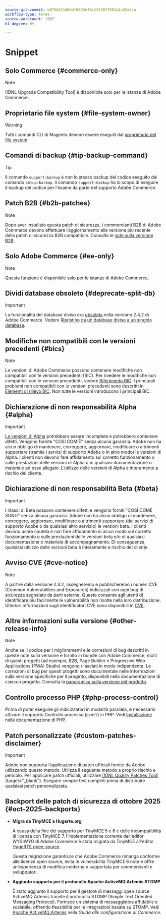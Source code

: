 ```yaml
---
source-git-commit: b0756431d8ddf0833ef8c13528f7681a1a92a3ca
workflow-type: tm+mt
source-wordcount: '607'
ht-degree: 0%

---
```

# Snippet

## Solo Commerce {#commerce-only}

>[!NOTE]
>
>[!DNL Upgrade Compatibility Tool] è disponibile solo per le istanze di Adobe Commerce.

<!-- Configuration guide snippets -->

## Proprietario file system {#file-system-owner}

>[!WARNING]
>
>Tutti i comandi CLI di Magento devono essere eseguiti dal [proprietario del file system](/help/configuration/cli/config-cli.md#prerequisites).

## Comandi di backup {#tip-backup-command}

>[!TIP]
>
>Il comando `support:backup` è _non_ lo stesso backup del codice eseguito dal comando `setup:backup`. Il comando `support:backup` ha lo scopo di eseguire il backup del codice per l&#39;esame da parte del supporto Adobe Commerce.

## Patch B2B {#b2b-patches}

>[!NOTE]
>
>Dopo aver installato questa patch di sicurezza, i commercianti B2B di Adobe Commerce devono effettuare l’aggiornamento alla versione più recente della patch di sicurezza B2B compatibile. Consulta le [note sulla versione B2B](https://experienceleague.adobe.com/it/docs/commerce-admin/b2b/release-notes).

## Solo Adobe Commerce {#ee-only}

>[!NOTE]
>
>Questa funzione è disponibile solo per le istanze di Adobe Commerce.

## Dividi database obsoleto {#deprecate-split-db}

>[!IMPORTANT]
>
>La funzionalità del database diviso era [obsoleta](https://community.magento.com/t5/Magento-DevBlog/Deprecation-of-Split-Database-in-Magento-Commerce/ba-p/465187?_ga=2.128934671.2024864496.1657558157-1596100530.1657558157) nella versione 2.4.2 di Adobe Commerce. Vedere [Ripristino da un database diviso a un singolo database](/help/configuration/storage/revert-split-database.md).

<!-- End of Configuration guide snippets -->

## Modifiche non compatibili con le versioni precedenti {#bics}

>[!NOTE]
>
>Le versioni di Adobe Commerce possono contenere modifiche non compatibili con le versioni precedenti (BIC). Per rivedere le modifiche non compatibili con le versioni precedenti, vedere [Riferimento BIC](https://developer.adobe.com/commerce/php/development/backward-incompatible-changes/reference/). I principali problemi non compatibili con le versioni precedenti sono descritti in [Elementi di rilievo BIC](https://developer.adobe.com/commerce/php/development/backward-incompatible-changes/). Non tutte le versioni introducono i principali BIC.

## Dichiarazione di non responsabilità Alpha {#alpha}

>[!IMPORTANT]
>
>[Le versioni di Alpha](/help/release/versioning-policy.md#alpha-patch-release) potrebbero essere incomplete e potrebbero contenere difetti. Vengono fornite &quot;COSÌ COM’È&quot; senza alcuna garanzia. Adobe non ha alcun obbligo di mantenere, correggere, aggiornare, modificare o altrimenti supportare (tramite i servizi di supporto Adobe o in altro modo) le versioni di Alpha. I clienti non devono fare affidamento sul corretto funzionamento o sulle prestazioni delle versioni di Alpha o di qualsiasi documentazione o materiale ad esse allegato. L’utilizzo delle versioni di Alpha è interamente a rischio del cliente.

## Dichiarazione di non responsabilità Beta {#beta}

>[!IMPORTANT]
>
>I rilasci di Beta possono contenere difetti e vengono forniti &quot;COSÌ COME SONO&quot; senza alcuna garanzia. Adobe non ha alcun obbligo di mantenere, correggere, aggiornare, modificare o altrimenti supportare (dai servizi di supporto Adobe o da qualsiasi altro servizio) le versioni beta. I clienti devono usare cautela e non fare affidamento in alcun modo sul corretto funzionamento o sulle prestazioni delle versioni beta e/o di qualsiasi documentazione o materiale di accompagnamento. Di conseguenza, qualsiasi utilizzo delle versioni beta è interamente a rischio del cliente.

## Avviso CVE {#cve-notice}

>[!NOTE]
>
>A partire dalla versione 2.3.2, assegneremo e pubblicheremo i numeri CVE (Common Vulnerabilities and Exposures) indicizzati con ogni bug di sicurezza segnalato da parti esterne. Questo consente agli utenti di identificare più facilmente le vulnerabilità non risolte nella loro distribuzione. Ulteriori informazioni sugli identificatori CVE sono disponibili in [CVE](https://cve.mitre.org/).

## Altre informazioni sulla versione {#other-release-info}

>[!NOTE]
>
>Anche se il codice per i miglioramenti e le correzioni di bug descritti in queste note sulla versione è fornito in bundle con Adobe Commerce, molti di questi progetti (ad esempio, B2B, Page Builder e Progressive Web Applications (PWA) Studio) vengono rilasciati in modo indipendente. Le correzioni di bug per questi progetti sono documentate nelle informazioni sulla versione specifiche per il progetto, disponibili nella documentazione di ciascun progetto. Consulta la [panoramica sulla versione del prodotto](/help/release/release-notes/overview.md).

## Controllo processo PHP {#php-process-control}

Prima di poter eseguire gli indicizzatori in modalità parallela, è necessario attivare il supporto Controllo processo (`pcntl`) in PHP. Vedi [Installazione](https://www.php.net/manual/en/pcntl.installation.php) nella documentazione di PHP.

## Patch personalizzate {#custom-patches-disclaimer}

>[!IMPORTANT]
>
>Adobe non supporta l’applicazione di patch ufficiali fornite da Adobe utilizzando questo metodo. Utilizza il seguente metodo a proprio rischio e pericolo. Per applicare patch ufficiali, utilizzare [[!DNL Quality Patches Tool]](https://experienceleague.adobe.com/tools/commerce-quality-patches/index.html?lang=it){target="_blank"}. Eseguire sempre test completi prima di distribuire qualsiasi patch personalizzata.

## Backport delle patch di sicurezza di ottobre 2025 {#oct-2025-backports}

<!--These fixes were backported to 2.4.8-pe, 2.4.7-p8, and 2.4.6-p13-->

* **Migra da TinyMCE a Hugerte.org**

  A causa della fine del supporto per TinyMCE 5 e 6 e delle incompatibilità di licenza con TinyMCE 7, l&#39;implementazione corrente dell&#39;editor WYSIWYG di Adobe Commerce è stata migrata da TinyMCE all&#39;editor [HugeRTE open-source](https://hugerte.org/).

  Questa migrazione garantisce che Adobe Commerce rimanga conforme alle licenze open source, evita le vulnerabilità TinyMCE 6 note e offre un’esperienza di modifica moderna e supportata per commercianti e sviluppatori.

* **Aggiunto supporto per il protocollo Apache ActiveMQ Artemis STOMP**

  È stato aggiunto il supporto per il gestore di messaggi open source ActiveMQ Artemis tramite il protocollo STOMP (Simple Text Oriented Messaging Protocol). Fornisce un sistema di messaggistica affidabile e scalabile, offrendo flessibilità per le integrazioni basate su STOMP. Vedi [Apache ActiveMQ Artemis](https://experienceleague.adobe.com/it/docs/commerce-operations/configuration-guide/message-queues/message-queue-framework#apache-activemq-artemis-stomp) nella *Guida alla configurazione di Commerce*.

